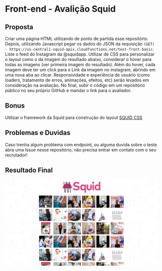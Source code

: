 # Front-end - Avalição Squid

## Proposta
Criar uma página HTML utilizando de ponto de partida esse repositório.
Depois, utilizando Javascript pegar os dados do JSON da requisição `(GET) - https://us-central1-squid-apis.cloudfunctions.net/test-front-basic`.
Liste o feed do Instagram da @squidapp. Utilizar de CSS para personalizar o layout como o da imagem do resultado abaixo, considerar o hover para todas as imagens (ver primeira imagem do resultado).
Além do hover, cada imagem deve ter um click para o Link da imagem no instagram, abrindo em uma nova aba ao clicar.
Responsividade e experiência de usuário (como loaders, tratamento de erros, animações, efeitos, etc) serão levados em consideração na avaliação.
No final, subir o código em um repositório público no seu próprio GitHub e mandar o link para o avaliador.

## Bonus
Utilizar o framework da Squid para construção do layout
[SQUID CSS](https://css.squidit.com.br/)

## Problemas e Duvidas
Caso trenha algum problema com endpoint, ou alguma duvida sobre o teste abra uma Issue nesse repositório, não precisa entrar em contato com o seu recrutador!

## Resultado Final
![Resultado](assets/result.jpeg "Resultado")
